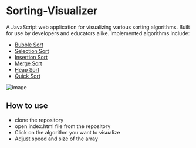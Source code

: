 # Sorting-Visualizer

A JavaScript web application for visualizing various sorting algorithms. Built for use by developers and educators alike. Implemented algorithms include:

- [Bubble Sort](https://en.wikipedia.org/wiki/Bubble_sort)
- [Selection Sort](https://en.wikipedia.org/wiki/Selection_sort)
- [Insertion Sort](https://en.wikipedia.org/wiki/Insertion_sort)
- [Merge Sort](https://en.wikipedia.org/wiki/Merge_sort)
- [Heap Sort](https://en.wikipedia.org/wiki/Heapsort)
- [Quick Sort](https://en.wikipedia.org/wiki/Quicksort)

![image](https://github.com/sheraram/Sorting-Visualizer/assets/56213479/ff185f4d-dd03-4fc1-af18-d0d0597fd044)

## How to use

- clone the repository
- open index.html file from the repository
- Click on the algorithm you want to visualize
- Adjust speed and size of the array
